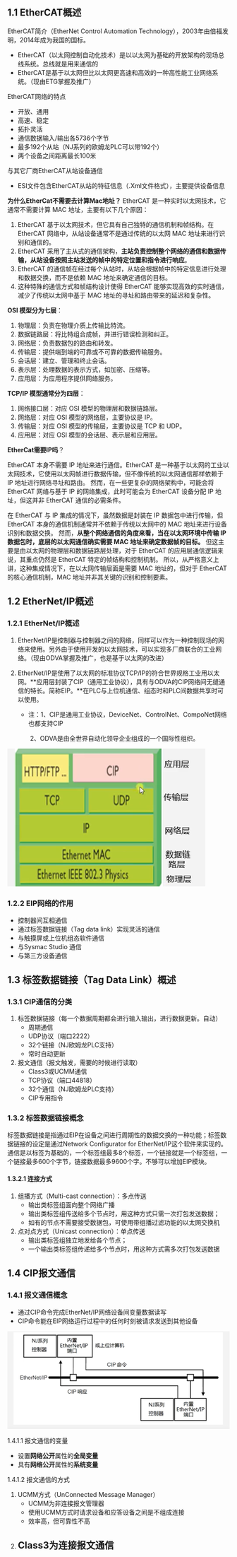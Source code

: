 ## **1.1 EtherCAT概述**

EtherCAT简介（EtherNet Control Automation Technology），2003年由倍福发明，2014年成为我国的国标。

- EtherCAT（以太网控制自动化技术）是以以太网为基础的开放架构的现场总线系统。总线就是用来通信的
- EtherCAT是基于以太网但比以太网更高速和高效的一种高性能工业网络系统。（现由ETG掌握及推广）

EtherCAT网络的特点

- 开放、通用
- 高速、稳定
- 拓扑灵活
- 通信数据输入/输出各5736个字节
- 最多192个从站（NJ系列的欧姆龙PLC可以带192个）
- 两个设备之间距离最长100米

与其它厂商EtherCAT从站设备通信

- ESI文件包含EtherCAT从站的特征信息（.Xml文件格式），主要提供设备信息



**为什么EtherCat不需要去计算Mac地址？**
EtherCAT 是一种实时以太网技术，它通常不需要计算 MAC 地址，主要有以下几个原因：

1. EtherCAT 基于以太网技术，但它具有自己独特的通信机制和帧结构。在 EtherCAT 网络中，从站设备通常不是通过传统的以太网 MAC 地址来进行识别和通信的。
2. EtherCAT 采用了主从式的通信架构，**主站负责控制整个网络的通信和数据传输，从站设备按照主站发送的帧中的特定位置和指令进行响应**。
3. EtherCAT 的通信帧在经过每个从站时，从站会根据帧中的特定信息进行处理和数据交换，而不是依赖 MAC 地址来确定通信的目标。
4. 这种特殊的通信方式和帧结构设计使得 EtherCAT 能够实现高效的实时通信，减少了传统以太网中基于 MAC 地址的寻址和路由带来的延迟和复杂性。



**OSI 模型分为七层**：

1. 物理层：负责在物理介质上传输比特流。
2. 数据链路层：将比特组合成帧，并进行错误检测和纠正。
3. 网络层：负责数据包的路由和转发。
4. 传输层：提供端到端的可靠或不可靠的数据传输服务。
5. 会话层：建立、管理和终止会话。
6. 表示层：处理数据的表示方式，如加密、压缩等。
7. 应用层：为应用程序提供网络服务。

**TCP/IP 模型通常分为四层**：

1. 网络接口层：对应 OSI 模型的物理层和数据链路层。
2. 网络层：对应 OSI 模型的网络层，主要协议是 IP。
3. 传输层：对应 OSI 模型的传输层，主要协议是 TCP 和 UDP。
4. 应用层：对应 OSI 模型的会话层、表示层和应用层。

**EtherCat需要IP吗**？

EtherCAT 本身不需要 IP 地址来进行通信。EtherCAT 是一种基于以太网的工业以太网技术，它使用以太网帧进行数据传输，但不像传统的以太网通信那样依赖于 IP 地址进行网络寻址和路由。
然而，在一些更复杂的网络架构中，可能会将 EtherCAT 网络与基于 IP 的网络集成，此时可能会为 EtherCAT 设备分配 IP 地址，但这并非 EtherCAT 通信的必需条件。

在 EtherCAT 与 IP 集成的情况下，虽然数据是封装在 IP 数据包中进行传输，但 EtherCAT 本身的通信机制通常并不依赖于传统以太网中的 MAC 地址来进行设备识别和数据交换。
然而，**从整个网络通信的角度来看，当在以太网环境中传输 IP 数据包时，底层的以太网通信确实需要 MAC 地址来确定数据帧的目标。**
但这主要是由以太网的物理层和数据链路层处理，对于 EtherCAT 的应用层通信逻辑来说，其重点仍然是 EtherCAT 特定的帧结构和控制机制。
所以，从严格意义上讲，这种集成情况下，在以太网传输层面是需要 MAC 地址的，但对于 EtherCAT 的核心通信机制，MAC 地址并非其关键的识别和控制要素。



## 1.2 EtherNet/IP概述

### 1.2.1 EtherNet/IP概述

1. EtherNet/IP是控制器与控制器之间的网络，同样可以作为一种控制现场的网络来使用。另外由于使用开发的以太网技术，可以实现多厂商联合的工业网络。（现由ODVA掌握及推广，也是基于以太网的改进）

2. EtherNet/IP是使用了以太网的标准协议TCP/IP的符合世界规格工业用以太网。**应用层封装了CIP（通用工业协议），具有与ODVA的CIP网络间无缝通信的特长。简称EIP。**在PLC与上位机通信、组态时和PLC间数据共享时可以使用。

   - 注：1、CIP是通用工业协议，DeviceNet、ControlNet、CompoNet网络也都支持CIP

     ​	2、ODVA是由全世界自动化领导企业组成的一个国际性组织。

![image-20240919113605014](./%E9%80%9A%E4%BF%A1%E5%8D%8F%E8%AE%AE%E7%9F%A5%E8%AF%86%E7%82%B9.assets/image-20240919113605014.png)

### 1.2.2 EIP网络的作用

- 控制器间互相通信
- 通过标签数据链接（Tag data link）实现灵活的通信
- 与触摸屏或上位机组态软件通信
- 与Sysmac Studio 通信
- 与第三方设备通信

## 1.3 标签数据链接（Tag Data Link）概述

### 1.3.1 CIP通信的分类

1. 标签数据链接（每一个数据周期都会进行输入输出，进行数据更新。自动）
   - 周期通信
   - UDP协议（端口2222）
   - 32个链接（NJ欧姆龙PLC支持）
   - 常时自动更新
2. 报文通信（报文触发，需要的时候进行读取）
   - Class3或UCMM通信
   - TCP协议（端口44818）
   - 32个通信（NJ欧姆龙PLC支持）
   - CIP专用指令

### 1.3.2 标签数据链接概念

​	标签数据链接是指通过EIP在设备之间进行周期性的数据交换的一种功能；标签数据链接的设定是通过Network Configurator for EtherNet/IP这个软件来实现的。通信是以标签为基础的，一个标签组最多8个标签，一个链接就是一个标签组，一个链接最多600个字节，链接数据最多9600个字。不够可以增加EIP模块。

#### 1.3.2.1 连接方式

1. 组播方式（Multi-cast connection）：多点传送
   - 输出类标签组面向整个网络广播
   - 输出类标签组传送给多个节点时，用这种方式只需一次打包发送数据；
   - 如有的节点不需要接受数据包，可使用带组播过滤功能的以太网交换机
2. 点对点方式（Unicast connection）：单点传送
   - 输出类标签组独立地发给各个节点；
   - 一个输出类标签组传递给多个节点时，用这种方式需多次打包发送数据

## 1.4 CIP报文通信

### 1.4.1 报文通信概念

- 通过CIP命令完成EtherNet/IP网络设备间变量数据读写
- CIP命令能在EIP网络运行过程中的任何时刻被请求发送到其他设备

![image-20240919132533945](./%E9%80%9A%E4%BF%A1%E5%8D%8F%E8%AE%AE%E7%9F%A5%E8%AF%86%E7%82%B9.assets/image-20240919132533945.png)

1.4.1.1 报文通信的变量

- 设置**网络公开**属性的**全局变量**
- 具有**网络公开**属性的**系统变量**

1.4.1.2 报文通信的方式

1. UCMM方式（UnConnected Message Manager）
   - UCMM为非连接报文管理器
   - 使用UCMM方式时请求设备和应答设备之间是不组成连接
   - 效率高，但可靠性不高
2. Class3为连接报文通信
   - 
